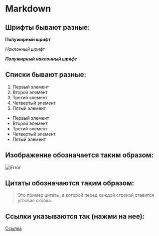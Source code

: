 # Markdown 
## Шрифты бывают разные:
**Полужирный шрифт**

*Наклонный шрифт*

__*Полужирный наклонный шрифт*__

## Списки бывают разные:
1. Первый элемент
2. Второй элемент
3. Третий элемент
4. Четвертый элемент
5. Пятый элемент

* Первый элемент
* Второй элемент
* Третий элемент
* Четвертый элемент
* Пятый элемент

## Изображение обозначается таким образом:
![Error](enot.jpeg)
## Цитаты обозначаются таким образом:
>Это пример цитаты,
>в которой перед каждой строкой
>ставится угловая скобка.

## Ссылки указываются так (нажми на нее):

[Ccылка](https://gist.github.com/Jekins/2bf2d0638163f1294637#Blockquotes)
